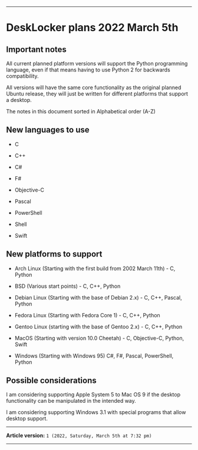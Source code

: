 
***

# DeskLocker plans 2022 March 5th

## Important notes

All current planned platform versions will support the Python programming language, even if that means having to use Python 2 for backwards compatibility.

All versions will have the same core functionality as the original planned Ubuntu release, they will just be written for different platforms that support a desktop.

The notes in this document sorted in Alphabetical order (A-Z)

## New languages to use

* C

* C++

* C#

* F#

* Objective-C

* Pascal

* PowerShell

* Shell

* Swift

## New platforms to support

* Arch Linux (Starting with the first build from 2002 March 11th) - C, Python

* BSD (Various start points) - C, C++, Python

* Debian Linux (Starting with the base of Debian 2.x) - C, C++, Pascal, Python

* Fedora Linux (Starting with Fedora Core 1) - C, C++, Python

* Gentoo Linux (starting with the base of Gentoo 2.x) - C, C++, Python

* MacOS (Starting with version 10.0 Cheetah) - C, Objective-C, Python, Swift

* Windows (Starting with Windows 95) C#, F#, Pascal, PowerShell, Python

## Possible considerations

I am considering supporting Apple System 5 to Mac OS 9 if the desktop functionality can be manipulated in the intended way.

I am considering supporting Windows 3.1 with special programs that allow desktop support.

***

**Article version:** `1 (2022, Saturday, March 5th at 7:32 pm)`

***
